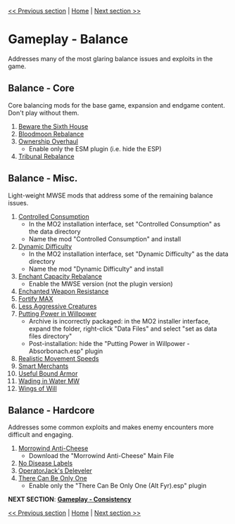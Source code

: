 [<< Previous section](https://github.com/doublemoulinet/Morrowind-Modular-Mod-Guide/blob/master/VISUALS.md) | [Home](https://github.com/doublemoulinet/Morrowind-Modular-Mod-Guide) | [Next section >>](https://github.com/doublemoulinet/Morrowind-Modular-Mod-Guide/blob/master/CONSISTENCY.md)

# Gameplay - Balance
Addresses many of the most glaring balance issues and exploits in the game.

## Balance - Core
Core balancing mods for the base game, expansion and endgame content. Don't play without them.
1. [Beware the Sixth House](https://www.nexusmods.com/morrowind/mods/46036?)
1. [Bloodmoon Rebalance](https://www.nexusmods.com/morrowind/mods/45714?)
1. [Ownership Overhaul](https://www.nexusmods.com/morrowind/mods/48051?)
	- Enable only the ESM plugin (i.e. hide the ESP)
1. [Tribunal Rebalance](https://www.nexusmods.com/morrowind/mods/45713?)

## Balance - Misc.
Light-weight MWSE mods that address some of the remaining balance issues.
1. [Controlled Consumption](https://github.com/NullCascade/morrowind-mods)
	- In the MO2 installation interface, set "Controlled Consumption" as the data directory
	- Name the mod "Controlled Consumption" and install
1. [Dynamic Difficulty](https://github.com/NullCascade/morrowind-mods)
	- In the MO2 installation interface, set "Dynamic Difficulty" as the data directory
	- Name the mod "Dynamic Difficulty" and install
1. [Enchant Capacity Rebalance](https://www.nexusmods.com/morrowind/mods/48742?)
	- Enable the MWSE version (not the plugin version)
1. [Enchanted Weapon Resistance](https://www.nexusmods.com/morrowind/mods/50194)
1. [Fortify MAX](https://www.nexusmods.com/morrowind/mods/49825)
1. [Less Aggressive Creatures](https://www.nexusmods.com/morrowind/mods/48292?)
1. [Putting Power in Willpower](https://www.nexusmods.com/morrowind/mods/45742?)
	- Archive is incorrectly packaged: in the MO2 installer interface, expand the folder, right-click "Data Files" and select "set as data files directory"
	- Post-installation: hide the "Putting Power in Willpower - Absorbonach.esp" plugin
1. [Realistic Movement Speeds](https://www.nexusmods.com/morrowind/mods/46248?)
1. [Smart Merchants](https://www.nexusmods.com/morrowind/mods/47787?)
1. [Useful Bound Armor](https://www.nexusmods.com/morrowind/mods/49829)
1. [Wading in Water MW](https://www.nexusmods.com/morrowind/mods/48783?)
1. [Wings of Will](https://www.nexusmods.com/morrowind/mods/46626?)

## Balance - Hardcore
Addresses some common exploits and makes enemy encounters more difficult and engaging.
1. [Morrowind Anti-Cheese](https://www.nexusmods.com/morrowind/mods/49232)
	- Download the "Morrowind Anti-Cheese" Main File
1. [No Disease Labels](https://www.nexusmods.com/morrowind/mods/48295?)
1. [OperatorJack's Deleveler](https://www.nexusmods.com/morrowind/mods/47897?)
1. [There Can Be Only One](https://www.nexusmods.com/morrowind/mods/47766)
	- Enable only the "There Can Be Only One (Alt Fyr).esp" plugin

**NEXT SECTION**:
[**Gameplay - Consistency**](https://github.com/doublemoulinet/Morrowind-Modular-Mod-Guide/blob/master/CONSISTENCY.md)

[<< Previous section](https://github.com/doublemoulinet/Morrowind-Modular-Mod-Guide/blob/master/VISUALS.md) | [Home](https://github.com/doublemoulinet/Morrowind-Modular-Mod-Guide) | [Next section >>](https://github.com/doublemoulinet/Morrowind-Modular-Mod-Guide/blob/master/CONSISTENCY.md)